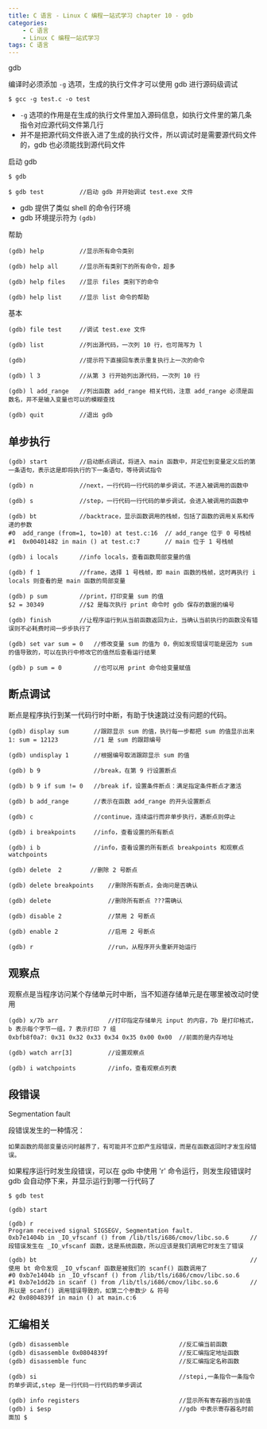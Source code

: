 ```yaml
---
title: C 语言 - Linux C 编程一站式学习 chapter 10 - gdb
categories: 
    - C 语言
    - Linux C 编程一站式学习
tags: C 语言
---
```


gdb

<!-- more -->

编译时必须添加 `-g` 选项，生成的执行文件才可以使用 gdb 进行源码级调试
```
$ gcc -g test.c -o test
```
* `-g` 选项的作用是在生成的执行文件里加入源码信息，如执行文件里的第几条指令对应源代码文件第几行
* 并不是把源代码文件嵌入进了生成的执行文件，所以调试时是需要源代码文件的，gdb 也必须能找到源代码文件

启动 gdb
```
$ gdb

$ gdb test          //启动 gdb 并开始调试 test.exe 文件
```
* gdb 提供了类似 shell 的命令行环境
* gdb 环境提示符为 `(gdb)`


帮助
```
(gdb) help          //显示所有命令类别

(gdb) help all      //显示所有类别下的所有命令，超多

(gdb) help files    //显示 files 类别下的命令

(gdb) help list     //显示 list 命令的帮助
```

基本
```
(gdb) file test     //调试 test.exe 文件

(gdb) list          //列出源代码，一次列 10 行，也可简写为 l

(gdb)               //提示符下直接回车表示重复执行上一次的命令

(gdb) l 3           //从第 3 行开始列出源代码，一次列 10 行

(gdb) l add_range   //列出函数 add_range 相关代码，注意 add_range 必须是函数名，并不是输入变量也可以的模糊查找

(gdb) quit          //退出 gdb
```

## 单步执行
```
(gdb) start         //启动断点调试，将进入 main 函数中，并定位到变量定义后的第一条语句，表示这是即将执行的下一条语句，等待调试指令

(gdb) n             //next，一行代码一行代码的单步调试，不进入被调用的函数中

(gdb) s             //step，一行代码一行代码的单步调试，会进入被调用的函数中

(gdb) bt            //backtrace，显示函数调用的栈帧，包括了函数的调用关系和传递的参数
#0  add_range (from=1, to=10) at test.c:16  // add_range 位于 0 号栈帧
#1  0x00401482 in main () at test.c:7       // main 位于 1 号栈帧

(gdb) i locals      //info locals，查看函数局部变量的值

(gdb) f 1           //frame，选择 1 号栈帧，即 main 函数的栈帧，这时再执行 i locals 则查看的是 main 函数的局部变量

(gdb) p sum         //print，打印变量 sum 的值
$2 = 30349          //$2 是每次执行 print 命令时 gdb 保存的数据的编号

(gdb) finish        //让程序运行到从当前函数返回为止，当确认当前执行的函数没有错误则不必耗费时间一步步执行了

(gdb) set var sum = 0   //修改变量 sum 的值为 0，例如发现错误可能是因为 sum 的值导致的，可以在执行中修改它的值然后查看运行结果

(gdb) p sum = 0         //也可以用 print 命令给变量赋值
```

## 断点调试

断点是程序执行到某一代码行时中断，有助于快速跳过没有问题的代码。

```
(gdb) display sum       //跟踪显示 sum 的值，执行每一步都把 sum 的值显示出来
1: sum = 12123          //1 是 sum 的跟踪编号

(gdb) undisplay 1       //根据编号取消跟踪显示 sum 的值

(gdb) b 9               //break，在第 9 行设置断点

(gdb) b 9 if sum != 0   //break if，设置条件断点：满足指定条件断点才激活

(gdb) b add_range       //表示在函数 add_range 的开头设置断点

(gdb) c                 //continue，连续运行而非单步执行，遇断点则停止

(gdb) i breakpoints     //info，查看设置的所有断点

(gdb) i b               //info，查看设置的所有断点 breakpoints 和观察点 watchpoints

(gdb) delete  2        //删除 2 号断点

(gdb) delete breakpoints    //删除所有断点，会询问是否确认

(gdb) delete                //删除所有断点 ???需确认

(gdb) disable 2             //禁用 2 号断点

(gdb) enable 2              //启用 2 号断点

(gdb) r                     //run，从程序开头重新开始运行
```

## 观察点

观察点是当程序访问某个存储单元时中断，当不知道存储单元是在哪里被改动时使用

```
(gdb) x/7b arr              //打印指定存储单元 input 的内容，7b 是打印格式，b 表示每个字节一组，7 表示打印 7 组
0xbfb8f0a7: 0x31 0x32 0x33 0x34 0x35 0x00 0x00  //前面的是内存地址

(gdb) watch arr[3]          //设置观察点

(gdb) i watchpoints         //info，查看观察点列表
```

## 段错误

Segmentation fault

段错误发生的一种情况：

    如果函数的局部变量访问时越界了，有可能并不立即产生段错误，而是在函数返回时才发生段错误。

如果程序运行时发生段错误，可以在 gdb 中使用 'r' 命令运行，则发生段错误时 gdb 会自动停下来，并显示运行到哪一行代码了

```
$ gdb test

(gdb) start

(gdb) r
Program received signal SIGSEGV, Segmentation fault.
0xb7e1404b in _IO_vfscanf () from /lib/tls/i686/cmov/libc.so.6      //段错误发生在 _IO_vfscanf 函数，这是系统函数，所以应该是我们调用它时发生了错误

(gdb) bt                                                            //使用 bt 命令发现 _IO_vfscanf 函数是被我们的 scanf() 函数调用了
#0 0xb7e1404b in _IO_vfscanf () from /lib/tls/i686/cmov/libc.so.6
#1 0xb7e1dd2b in scanf () from /lib/tls/i686/cmov/libc.so.6         //所以是 scanf() 调用错误导致的，如第二个参数少 & 符号
#2 0x0804839f in main () at main.c:6
```

## 汇编相关

```
(gdb) disassemble                               //反汇编当前函数
(gdb) disassemble 0x0804839f                    //反汇编指定地址函数
(gdb) disassemble func                          //反汇编指定名称函数

(gdb) si                                        //stepi,一条指令一条指令的单步调试,step 是一行代码一行代码的单步调试

(gdb) info registers                            //显示所有寄存器的当前值
(gdb) i $esp                                    //gdb 中表示寄存器名时前面加 $
```
